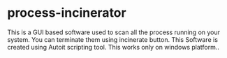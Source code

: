 # process-incinerator
This is a GUI based software used to scan all the process running on your system. You can terminate them using incinerate button. 
This Software is created using Autoit scripting tool. This works only on windows platform..
